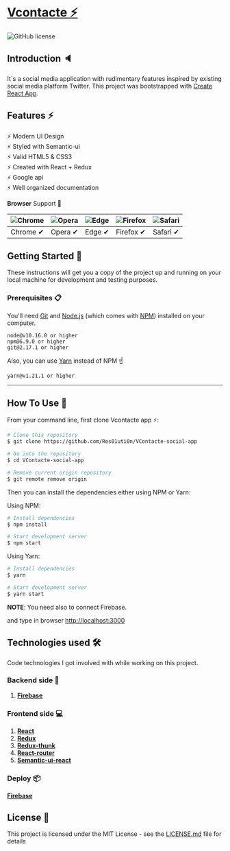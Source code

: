 # [Vcontacte ⚡️](https://vcontacte-2.web.app/) 
![GitHub license](https://img.shields.io/badge/license-MIT-blue.svg)

## Introduction 🔈

It`s a social media application with rudimentary features inspired by existing social media platform Twitter.
This project was bootstrapped with [Create React App](https://github.com/facebook/create-react-app).

## Features ⚡️

⚡️ Modern UI Design\
⚡️ Styled with Semantic-ui\
⚡️ Valid HTML5 & CSS3\
⚡️ Created with React + Redux\
⚡️ Google api\
⚡️ Well organized documentation

**Browser** Support 🎉

![Chrome](https://raw.github.com/alrra/browser-logos/master/src/chrome/chrome_48x48.png) | ![Opera](https://raw.github.com/alrra/browser-logos/master/src/opera/opera_48x48.png) | ![Edge](https://raw.github.com/alrra/browser-logos/master/src/edge/edge_48x48.png) | ![Firefox](https://raw.github.com/alrra/browser-logos/master/src/firefox/firefox_48x48.png) | ![Safari](https://raw.github.com/alrra/browser-logos/master/src/safari/safari_48x48.png)
---- | --- | --- | --- | --- |
Chrome ✔ | Opera ✔ | Edge ✔ | Firefox ✔  | Safari ✔

## Getting Started 🚀

These instructions will get you a copy of the project up and running on your local machine for development and testing purposes.

### Prerequisites 📋

You'll need [Git](https://git-scm.com) and [Node.js](https://nodejs.org/en/download/) (which comes with [NPM](http://npmjs.com)) installed on your computer.

```
node@v10.16.0 or higher
npm@6.9.0 or higher
git@2.17.1 or higher
```

Also, you can use [Yarn](https://yarnpkg.com/) instead of NPM ☝️

```
yarn@v1.21.1 or higher
```

---

## How To Use 🔧

From your command line, first clone Vcontacte app ⚡️:

```bash
# Clone this repository
$ git clone https://github.com/Res01uti0n/VContacte-social-app

# Go into the repository
$ cd VContacte-social-app

# Remove current origin repository
$ git remote remove origin
```

Then you can install the dependencies either using NPM or Yarn:

Using NPM:
```bash
# Install dependencies
$ npm install

# Start development server
$ npm start
```
Using Yarn:
```bash
# Install dependencies
$ yarn

# Start development server
$ yarn start
```

**NOTE**:
You need also to connect Firebase.

and type in browser [http://localhost:3000](http://localhost:3000)

## Technologies used 🛠️

Code technologies I got involved with while working on this project.

### Backend side 💽

1. [**Firebase**](https://www.djangoproject.com/)

### Frontend side 💻

1. [**React**](https://ru.reactjs.org/)
1. [**Redux**](https://redux.js.org/)
1. [**Redux-thunk**](https://github.com/reduxjs/redux-thunk)
1. [**React-router**](https://reacttraining.com/react-router/core/guides/quick-start)
1. [**Semantic-ui-react**](https://react.semantic-ui.com/)

### Deploy 📦

[**Firebase**](https://dashboard.heroku.com/apps)


## License 📄

This project is licensed under the MIT License - see the [LICENSE.md](LICENSE.md) file for details
